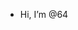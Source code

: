 - Hi, I’m @64

<!---
Adi-bit64/Adi-bit64 is a ✨ special ✨ repository because its `README.md` (this file) appears on your GitHub profile.
You can click the Preview link to take a look at your changes.
--->
